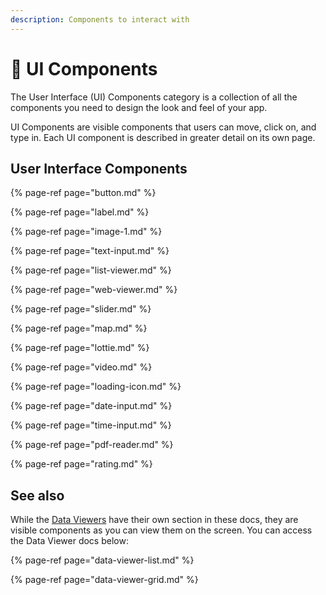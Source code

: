 ```yaml
---
description: Components to interact with
---
```


# 🔘 UI Components

The User Interface \(UI\) Components category is a collection of all the components you need to design the look and feel of your app. 

UI Components are visible components that users can move, click on, and type in. Each UI component is described in greater detail on its own page.

## User Interface Components

{% page-ref page="button.md" %}

{% page-ref page="label.md" %}

{% page-ref page="image-1.md" %}

{% page-ref page="text-input.md" %}

{% page-ref page="list-viewer.md" %}

{% page-ref page="web-viewer.md" %}

{% page-ref page="slider.md" %}

{% page-ref page="map.md" %}

{% page-ref page="lottie.md" %}

{% page-ref page="video.md" %}

{% page-ref page="loading-icon.md" %}

{% page-ref page="date-input.md" %}

{% page-ref page="time-input.md" %}

{% page-ref page="pdf-reader.md" %}

{% page-ref page="rating.md" %}

## See also

While the [Data Viewers](data-viewers.md) have their own section in these docs, they are visible components as you can view them on the screen. You can access the Data Viewer docs below:

{% page-ref page="data-viewer-list.md" %}

{% page-ref page="data-viewer-grid.md" %}

